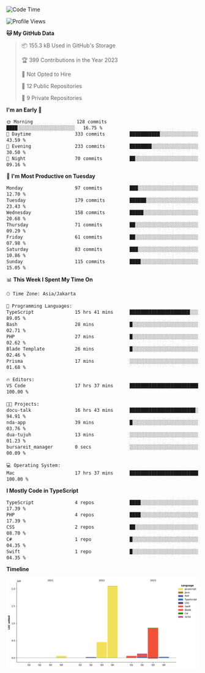 <!--START_SECTION:waka-->
![Code Time](http://img.shields.io/badge/Code%20Time-265%20hrs%2024%20mins-blue)

![Profile Views](http://img.shields.io/badge/Profile%20Views-0-blue)

**🐱 My GitHub Data** 

> 📦 155.3 kB Used in GitHub's Storage 
 > 
> 🏆 399 Contributions in the Year 2023
 > 
> 🚫 Not Opted to Hire
 > 
> 📜 12 Public Repositories 
 > 
> 🔑 9 Private Repositories 
 > 
**I'm an Early 🐤** 

```text
🌞 Morning                128 commits         ████░░░░░░░░░░░░░░░░░░░░░   16.75 % 
🌆 Daytime                333 commits         ███████████░░░░░░░░░░░░░░   43.59 % 
🌃 Evening                233 commits         ████████░░░░░░░░░░░░░░░░░   30.50 % 
🌙 Night                  70 commits          ██░░░░░░░░░░░░░░░░░░░░░░░   09.16 % 
```
📅 **I'm Most Productive on Tuesday** 

```text
Monday                   97 commits          ███░░░░░░░░░░░░░░░░░░░░░░   12.70 % 
Tuesday                  179 commits         ██████░░░░░░░░░░░░░░░░░░░   23.43 % 
Wednesday                158 commits         █████░░░░░░░░░░░░░░░░░░░░   20.68 % 
Thursday                 71 commits          ██░░░░░░░░░░░░░░░░░░░░░░░   09.29 % 
Friday                   61 commits          ██░░░░░░░░░░░░░░░░░░░░░░░   07.98 % 
Saturday                 83 commits          ███░░░░░░░░░░░░░░░░░░░░░░   10.86 % 
Sunday                   115 commits         ████░░░░░░░░░░░░░░░░░░░░░   15.05 % 
```


📊 **This Week I Spent My Time On** 

```text
🕑︎ Time Zone: Asia/Jakarta

💬 Programming Languages: 
TypeScript               15 hrs 41 mins      ██████████████████████░░░   89.05 % 
Bash                     28 mins             █░░░░░░░░░░░░░░░░░░░░░░░░   02.71 % 
PHP                      27 mins             █░░░░░░░░░░░░░░░░░░░░░░░░   02.62 % 
Blade Template           26 mins             █░░░░░░░░░░░░░░░░░░░░░░░░   02.46 % 
Prisma                   17 mins             ░░░░░░░░░░░░░░░░░░░░░░░░░   01.68 % 

🔥 Editors: 
VS Code                  17 hrs 37 mins      █████████████████████████   100.00 % 

🐱‍💻 Projects: 
docu-talk                16 hrs 43 mins      ████████████████████████░   94.91 % 
nda-app                  39 mins             █░░░░░░░░░░░░░░░░░░░░░░░░   03.76 % 
dua-tujuh                13 mins             ░░░░░░░░░░░░░░░░░░░░░░░░░   01.23 % 
bursareit_manager        0 secs              ░░░░░░░░░░░░░░░░░░░░░░░░░   00.09 % 

💻 Operating System: 
Mac                      17 hrs 37 mins      █████████████████████████   100.00 % 
```

**I Mostly Code in TypeScript** 

```text
TypeScript               4 repos             ████░░░░░░░░░░░░░░░░░░░░░   17.39 % 
PHP                      4 repos             ████░░░░░░░░░░░░░░░░░░░░░   17.39 % 
CSS                      2 repos             ██░░░░░░░░░░░░░░░░░░░░░░░   08.70 % 
C#                       1 repo              █░░░░░░░░░░░░░░░░░░░░░░░░   04.35 % 
Swift                    1 repo              █░░░░░░░░░░░░░░░░░░░░░░░░   04.35 % 
```



**Timeline**

![Lines of Code chart](https://raw.githubusercontent.com/brstreet2/brstreet2/main/assets/bar_graph.png)


<!--END_SECTION:waka-->
